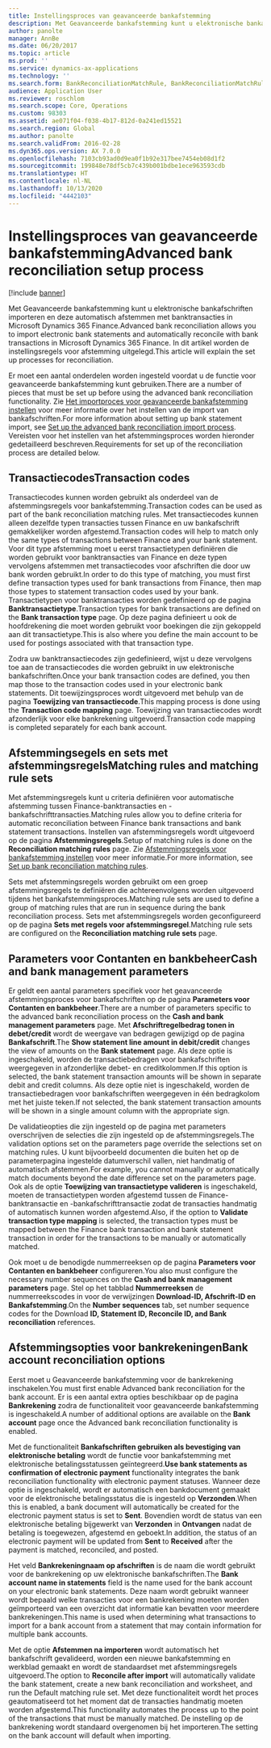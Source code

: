 ```yaml
---
title: Instellingsproces van geavanceerde bankafstemming
description: Met Geavanceerde bankafstemming kunt u elektronische bankafschriften importeren en deze automatisch afstemmen met banktransacties in Microsoft Dynamics 365 Finance. In dit artikel worden de instellingsregels voor afstemming uitgelegd.
author: panolte
manager: AnnBe
ms.date: 06/20/2017
ms.topic: article
ms.prod: ''
ms.service: dynamics-ax-applications
ms.technology: ''
ms.search.form: BankReconciliationMatchRule, BankReconciliationMatchRuleSet
audience: Application User
ms.reviewer: roschlom
ms.search.scope: Core, Operations
ms.custom: 98303
ms.assetid: ae071f04-f038-4b17-812d-0a241ed15521
ms.search.region: Global
ms.author: panolte
ms.search.validFrom: 2016-02-28
ms.dyn365.ops.version: AX 7.0.0
ms.openlocfilehash: 7103cb93ad0d9ea0f1b92e317bee7454eb08d1f2
ms.sourcegitcommit: 199848e78df5cb7c439b001bdbe1ece963593cdb
ms.translationtype: HT
ms.contentlocale: nl-NL
ms.lasthandoff: 10/13/2020
ms.locfileid: "4442103"
---
```

# <a name="advanced-bank-reconciliation-setup-process"></a><span data-ttu-id="697a9-104">Instellingsproces van geavanceerde bankafstemming</span><span class="sxs-lookup"><span data-stu-id="697a9-104">Advanced bank reconciliation setup process</span></span>

[!include [banner](../includes/banner.md)]

<span data-ttu-id="697a9-105">Met Geavanceerde bankafstemming kunt u elektronische bankafschriften importeren en deze automatisch afstemmen met banktransacties in Microsoft Dynamics 365 Finance.</span><span class="sxs-lookup"><span data-stu-id="697a9-105">Advanced bank reconciliation allows you to import electronic bank statements and automatically reconcile with bank transactions in Microsoft Dynamics 365 Finance.</span></span> <span data-ttu-id="697a9-106">In dit artikel worden de instellingsregels voor afstemming uitgelegd.</span><span class="sxs-lookup"><span data-stu-id="697a9-106">This article will explain the set up processes for reconciliation.</span></span>  

<span data-ttu-id="697a9-107">Er moet een aantal onderdelen worden ingesteld voordat u de functie voor geavanceerde bankafstemming kunt gebruiken.</span><span class="sxs-lookup"><span data-stu-id="697a9-107">There are a number of pieces that must be set up before using the advanced bank reconciliation functionality.</span></span> <span data-ttu-id="697a9-108">Zie [Het importproces voor geavanceerde bankafstemming instellen](set-up-advanced-bank-reconciliation-import-process.md) voor meer informatie over het instellen van de import van bankafschriften.</span><span class="sxs-lookup"><span data-stu-id="697a9-108">For more information about setting up bank statement import, see [Set up the advanced bank reconciliation import process](set-up-advanced-bank-reconciliation-import-process.md).</span></span>  <span data-ttu-id="697a9-109">Vereisten voor het instellen van het afstemmingsproces worden hieronder gedetailleerd beschreven.</span><span class="sxs-lookup"><span data-stu-id="697a9-109">Requirements for set up of the reconciliation process are detailed below.</span></span>

## <a name="transaction-codes"></a><span data-ttu-id="697a9-110">Transactiecodes</span><span class="sxs-lookup"><span data-stu-id="697a9-110">Transaction codes</span></span>
<span data-ttu-id="697a9-111">Transactiecodes kunnen worden gebruikt als onderdeel van de afstemmingsregels voor bankafstemming.</span><span class="sxs-lookup"><span data-stu-id="697a9-111">Transaction codes can be used as part of the bank reconciliation matching rules.</span></span> <span data-ttu-id="697a9-112">Met transactiecodes kunnen alleen dezelfde typen transacties tussen Finance en uw bankafschrift gemakkelijker worden afgestemd.</span><span class="sxs-lookup"><span data-stu-id="697a9-112">Transaction codes will help to match only the same types of transactions between Finance and your bank statement.</span></span> <span data-ttu-id="697a9-113">Voor dit type afstemming moet u eerst transactietypen definiëren die worden gebruikt voor banktransacties van Finance en deze typen vervolgens afstemmen met transactiecodes voor afschriften die door uw bank worden gebruikt.</span><span class="sxs-lookup"><span data-stu-id="697a9-113">In order to do this type of matching, you must first define transaction types used for bank transactions from Finance, then map those types to statement transaction codes used by your bank.</span></span> <span data-ttu-id="697a9-114">Transactietypen voor banktransacties worden gedefinieerd op de pagina **Banktransactietype**.</span><span class="sxs-lookup"><span data-stu-id="697a9-114">Transaction types for bank transactions are defined on the **Bank transaction type** page.</span></span> <span data-ttu-id="697a9-115">Op deze pagina definieert u ook de hoofdrekening die moet worden gebruikt voor boekingen die zijn gekoppeld aan dit transactietype.</span><span class="sxs-lookup"><span data-stu-id="697a9-115">This is also where you define the main account to be used for postings associated with that transaction type.</span></span> 

<span data-ttu-id="697a9-116">Zodra uw banktransactiecodes zijn gedefinieerd, wijst u deze vervolgens toe aan de transactiecodes die worden gebruikt in uw elektronische bankafschriften.</span><span class="sxs-lookup"><span data-stu-id="697a9-116">Once your bank transaction codes are defined, you then map those to the transaction codes used in your electronic bank statements.</span></span> <span data-ttu-id="697a9-117">Dit toewijzingsproces wordt uitgevoerd met behulp van de pagina **Toewijzing van transactiecode**.</span><span class="sxs-lookup"><span data-stu-id="697a9-117">This mapping process is done using the **Transaction code mapping** page.</span></span> <span data-ttu-id="697a9-118">Toewijzing van transactiecodes wordt afzonderlijk voor elke bankrekening uitgevoerd.</span><span class="sxs-lookup"><span data-stu-id="697a9-118">Transaction code mapping is completed separately for each bank account.</span></span>

## <a name="matching-rules-and-matching-rule-sets"></a><span data-ttu-id="697a9-119">Afstemmingsegels en sets met afstemmingsregels</span><span class="sxs-lookup"><span data-stu-id="697a9-119">Matching rules and matching rule sets</span></span>
<span data-ttu-id="697a9-120">Met afstemmingsregels kunt u criteria definiëren voor automatische afstemming tussen Finance-banktransacties en -bankafschrifttransacties.</span><span class="sxs-lookup"><span data-stu-id="697a9-120">Matching rules allow you to define criteria for automatic reconciliation between Finance bank transactions and bank statement transactions.</span></span> <span data-ttu-id="697a9-121">Instellen van afstemmingsregels wordt uitgevoerd op de pagina **Afstemmingsregels**.</span><span class="sxs-lookup"><span data-stu-id="697a9-121">Setup of matching rules is done on the **Reconciliation matching rules** page.</span></span> <span data-ttu-id="697a9-122">Zie [Afstemmingsregels voor bankafstemming instellen](set-up-bank-reconciliation-matching-rules.md) voor meer informatie.</span><span class="sxs-lookup"><span data-stu-id="697a9-122">For more information, see [Set up bank reconciliation matching rules](set-up-bank-reconciliation-matching-rules.md).</span></span> 

<span data-ttu-id="697a9-123">Sets met afstemmingsregels worden gebruikt om een groep afstemmingsregels te definiëren die achtereenvolgens worden uitgevoerd tijdens het bankafstemmingsproces.</span><span class="sxs-lookup"><span data-stu-id="697a9-123">Matching rule sets are used to define a group of matching rules that are run in sequence during the bank reconciliation process.</span></span>  <span data-ttu-id="697a9-124">Sets met afstemmingsregels worden geconfigureerd op de pagina **Sets met regels voor afstemmingsregel**.</span><span class="sxs-lookup"><span data-stu-id="697a9-124">Matching rule sets are configured on the **Reconciliation matching rule sets** page.</span></span>

## <a name="cash-and-bank-management-parameters"></a><span data-ttu-id="697a9-125">Parameters voor Contanten en bankbeheer</span><span class="sxs-lookup"><span data-stu-id="697a9-125">Cash and bank management parameters</span></span>
<span data-ttu-id="697a9-126">Er geldt een aantal parameters specifiek voor het geavanceerde afstemmingsproces voor bankafschriften op de pagina **Parameters voor Contanten en bankbeheer**.</span><span class="sxs-lookup"><span data-stu-id="697a9-126">There are a number of parameters specific to the advanced bank reconciliation process on the **Cash and bank management parameters** page.</span></span>  <span data-ttu-id="697a9-127">Met **Afschriftregelbedrag tonen in debet/credit** wordt de weergave van bedragen gewijzigd op de pagina **Bankafschrift**.</span><span class="sxs-lookup"><span data-stu-id="697a9-127">The **Show statement line amount in debit/credit** changes the view of amounts on the **Bank statement** page.</span></span> <span data-ttu-id="697a9-128">Als deze optie is ingeschakeld, worden de transactiebedragen voor bankafschriften weergegeven in afzonderlijke debet- en creditkolommen.</span><span class="sxs-lookup"><span data-stu-id="697a9-128">If this option is selected, the bank statement transaction amounts will be shown in separate debit and credit columns.</span></span> <span data-ttu-id="697a9-129">Als deze optie niet is ingeschakeld, worden de transactiebedragen voor bankafschriften weergegeven in één bedragkolom met het juiste teken.</span><span class="sxs-lookup"><span data-stu-id="697a9-129">If not selected, the bank statement transaction amounts will be shown in a single amount column with the appropriate sign.</span></span> 

<span data-ttu-id="697a9-130">De validatieopties die zijn ingesteld op de pagina met parameters overschrijven de selecties die zijn ingesteld op de afstemmingsregels.</span><span class="sxs-lookup"><span data-stu-id="697a9-130">The validation options set on the parameters page override the selections set on matching rules.</span></span> <span data-ttu-id="697a9-131">U kunt bijvoorbeeld documenten die buiten het op de parameterpagina ingestelde datumverschil vallen, niet handmatig of automatisch afstemmen.</span><span class="sxs-lookup"><span data-stu-id="697a9-131">For example, you cannot manually or automatically match documents beyond the date difference set on the parameters page.</span></span> <span data-ttu-id="697a9-132">Ook als de optie **Toewijzing van transactietype valideren** is ingeschakeld, moeten de transactietypen worden afgestemd tussen de Finance-banktransactie en -bankafschrifttransactie zodat de transacties handmatig of automatisch kunnen worden afgestemd.</span><span class="sxs-lookup"><span data-stu-id="697a9-132">Also, if the option to **Validate transaction type mapping** is selected, the transaction types must be mapped between the Finance bank transaction and bank statement transaction in order for the transactions to be manually or automatically matched.</span></span> 

<span data-ttu-id="697a9-133">Ook moet u de benodigde nummerreeksen op de pagina **Parameters voor Contanten en bankbeheer** configureren.</span><span class="sxs-lookup"><span data-stu-id="697a9-133">You also must configure the necessary number sequences on the **Cash and bank management parameters** page.</span></span>  <span data-ttu-id="697a9-134">Stel op het tabblad **Nummerreeksen** de nummerreekscodes in voor de verwijzingen **Download-ID, Afschrift-ID en Bankafstemming**.</span><span class="sxs-lookup"><span data-stu-id="697a9-134">On the **Number sequences** tab, set number sequence codes for the Download **ID, Statement ID, Reconcile ID, and Bank reconciliation** references.</span></span>

## <a name="bank-account-reconciliation-options"></a><span data-ttu-id="697a9-135">Afstemmingsopties voor bankrekeningen</span><span class="sxs-lookup"><span data-stu-id="697a9-135">Bank account reconciliation options</span></span>
<span data-ttu-id="697a9-136">Eerst moet u Geavanceerde bankafstemming voor de bankrekening inschakelen.</span><span class="sxs-lookup"><span data-stu-id="697a9-136">You must first enable Advanced bank reconciliation for the bank account.</span></span> <span data-ttu-id="697a9-137">Er is een aantal extra opties beschikbaar op de pagina **Bankrekening** zodra de functionaliteit voor geavanceerde bankafstemming is ingeschakeld.</span><span class="sxs-lookup"><span data-stu-id="697a9-137">A number of additional options are available on the **Bank account** page once the Advanced bank reconciliation functionality is enabled.</span></span> 

<span data-ttu-id="697a9-138">Met de functionaliteit **Bankafschriften gebruiken als bevestiging van elektronische betaling** wordt de functie voor bankafstemming met elektronische betalingsstatussen geïntegreerd.</span><span class="sxs-lookup"><span data-stu-id="697a9-138">**Use bank statements as confirmation of electronic payment** functionality integrates the bank reconciliation functionality with electronic payment statuses.</span></span> <span data-ttu-id="697a9-139">Wanneer deze optie is ingeschakeld, wordt er automatisch een bankdocument gemaakt voor de elektronische betalingsstatus die is ingesteld op **Verzonden**.</span><span class="sxs-lookup"><span data-stu-id="697a9-139">When this is enabled, a bank document will automatically be created for the electronic payment status is set to **Sent**.</span></span> <span data-ttu-id="697a9-140">Bovendien wordt de status van een elektronische betaling bijgewerkt van **Verzonden** in **Ontvangen** nadat de betaling is toegewezen, afgestemd en geboekt.</span><span class="sxs-lookup"><span data-stu-id="697a9-140">In addition, the status of an electronic payment will be updated from **Sent** to **Received** after the payment is matched, reconciled, and posted.</span></span> 

<span data-ttu-id="697a9-141">Het veld **Bankrekeningnaam op afschriften** is de naam die wordt gebruikt voor de bankrekening op uw elektronische bankafschriften.</span><span class="sxs-lookup"><span data-stu-id="697a9-141">The **Bank account name in statements** field is the name used for the bank account on your electronic bank statements.</span></span> <span data-ttu-id="697a9-142">Deze naam wordt gebruikt wanneer wordt bepaald welke transacties voor een bankrekening moeten worden geïmporteerd van een overzicht dat informatie kan bevatten voor meerdere bankrekeningen.</span><span class="sxs-lookup"><span data-stu-id="697a9-142">This name is used when determining what transactions to import for a bank account from a statement that may contain information for multiple bank accounts.</span></span> 

<span data-ttu-id="697a9-143">Met de optie **Afstemmen na importeren** wordt automatisch het bankafschrift gevalideerd, worden een nieuwe bankafstemming en werkblad gemaakt en wordt de standaardset met afstemmingsregels uitgevoerd.</span><span class="sxs-lookup"><span data-stu-id="697a9-143">The option to **Reconcile after import** will automatically validate the bank statement, create a new bank reconciliation and worksheet, and run the Default matching rule set.</span></span> <span data-ttu-id="697a9-144">Met deze functionaliteit wordt het proces geautomatiseerd tot het moment dat de transacties handmatig moeten worden afgestemd.</span><span class="sxs-lookup"><span data-stu-id="697a9-144">This functionality automates the process up to the point of the transactions that must be manually matched.</span></span> <span data-ttu-id="697a9-145">De instelling op de bankrekening wordt standaard overgenomen bij het importeren.</span><span class="sxs-lookup"><span data-stu-id="697a9-145">The setting on the bank account will default when importing.</span></span>



